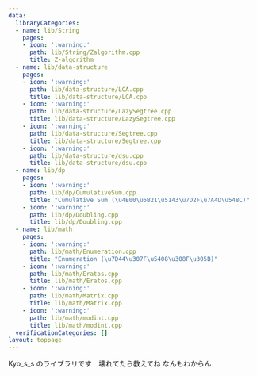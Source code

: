 ```yaml
---
data:
  libraryCategories:
  - name: lib/String
    pages:
    - icon: ':warning:'
      path: lib/String/Zalgorithm.cpp
      title: Z-algorithm
  - name: lib/data-structure
    pages:
    - icon: ':warning:'
      path: lib/data-structure/LCA.cpp
      title: lib/data-structure/LCA.cpp
    - icon: ':warning:'
      path: lib/data-structure/LazySegtree.cpp
      title: lib/data-structure/LazySegtree.cpp
    - icon: ':warning:'
      path: lib/data-structure/Segtree.cpp
      title: lib/data-structure/Segtree.cpp
    - icon: ':warning:'
      path: lib/data-structure/dsu.cpp
      title: lib/data-structure/dsu.cpp
  - name: lib/dp
    pages:
    - icon: ':warning:'
      path: lib/dp/CumulativeSum.cpp
      title: "Cumulative Sum (\u4E00\u6B21\u5143\u7D2F\u7A4D\u548C)"
    - icon: ':warning:'
      path: lib/dp/Doubling.cpp
      title: lib/dp/Doubling.cpp
  - name: lib/math
    pages:
    - icon: ':warning:'
      path: lib/math/Enumeration.cpp
      title: "Enumeration (\u7D44\u307F\u5408\u308F\u305B)"
    - icon: ':warning:'
      path: lib/math/Eratos.cpp
      title: lib/math/Eratos.cpp
    - icon: ':warning:'
      path: lib/math/Matrix.cpp
      title: lib/math/Matrix.cpp
    - icon: ':warning:'
      path: lib/math/modint.cpp
      title: lib/math/modint.cpp
  verificationCategories: []
layout: toppage
---
```

Kyo_s_s のライブラリです　壊れてたら教えてね なんもわからん
